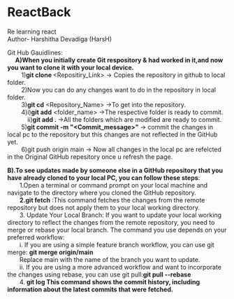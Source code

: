# ReactBack
Re learning react
<br>Author- Harshitha Devadiga (HarsH)

Git Hub Gauidlines:
<br>&emsp;
<b>A)When you initially create Git respository & had worked in it,and now you want to clone it with your local device.</b>
          <br>&emsp;&emsp;
1)<b>git clone </b><Repositiry_Link> -> Copies the repository in github to local folder.
          <br>&emsp;&emsp;
2)Now you can do any changes want to do in the repository in local folder.
		<br>&emsp;&emsp;
3)<b>git cd</b> <Repository_Name> ->To get into the repository.
		<br>&emsp;&emsp;
4)i)<b>git add</b> <folder_name> ->The respective folder is ready to commit.
 		<br>&emsp;&emsp;&emsp;
  ii)<b>git add . </b>->All the folders which are modified are ready to commit.
		<br>&emsp;&emsp;
5)<b>git commit -m "<Commit_message>" </b>-> commit the changes in local pc to the repository but this changes are not reflected in the GitHub yet.
		<br>&emsp;&emsp;
6)git push origin main -> Now all changes in the local pc are refelcted in the Original GitHub repesitory once u refresh the page.


<b>B).To see updates made by someone else in a GitHub repository that you have already cloned to your local PC, you can follow these steps</b>:
&emsp;&emsp;
<br>&emsp;&emsp;1.Open a terminal or command prompt on your local machine and navigate to the directory where you cloned the GitHub repository.
<br>&emsp;&emsp;<b>2.git fetch</b> :This command fetches the changes from the remote repository but does not apply them to your local working directory.
<br>&emsp;&emsp;3. Update Your Local Branch:
If you want to update your local working directory to reflect the changes from the remote repository, you need to merge or rebase your local branch. The command you use depends on your preferred workflow:
<br>&emsp;&emsp;i. If you are using a simple feature branch workflow, you can use git merge:
<b>git merge origin/main</b>
<br>&emsp;&emsp;Replace main with the name of the branch you want to update.
<br>&emsp;&emsp;ii. If you are using a more advanced workflow and want to incorporate the changes using rebase, you can use git pull:<b>git pull --rebase</b>
<br>&emsp;&emsp;4.<b> git log </b->This command shows the commit history, including information about the latest commits that were fetched.
